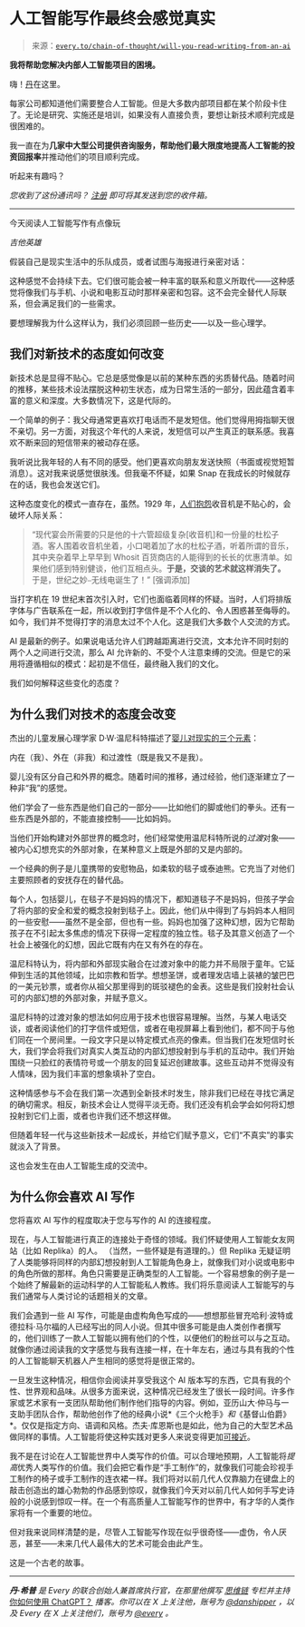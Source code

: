 <!--yml

category: COT 专栏

日期：2024-05-08 11:02:48

-->

# 人工智能写作最终会感觉真实

> 来源：[`every.to/chain-of-thought/will-you-read-writing-from-an-ai`](https://every.to/chain-of-thought/will-you-read-writing-from-an-ai)

**我将帮助您解决内部人工智能项目的困境。**

嗨！[丹](https://twitter.com/danshipper)在这里。

每家公司都知道他们需要整合人工智能。但是大多数内部项目都在某个阶段卡住了。无论是研究、实施还是培训，如果没有人直接负责，要想让新技术顺利完成是很困难的。

我一直在为**几家中大型公司提供咨询服务，帮助他们最大限度地提高人工智能的投资回报率**并推动他们的项目顺利完成。

听起来有趣吗？

*您收到了这份通讯吗？* [*注册*](https://every.to/account) *即可将其发送到您的收件箱。*

* * *

今天阅读人工智能写作有点像玩

*吉他英雄*

假装自己是现实生活中的乐队成员，或者试图与海报进行亲密对话：

这种感觉不会持续下去。它们很可能会被一种丰富的联系和意义所取代——这种感觉将像我们与手机、小说和电影互动时那样亲密和包容。这不会完全替代人际联系，但会满足我们的一些需求。

要想理解我为什么这样认为，我们必须回顾一些历史——以及一些心理学。

## 我们对新技术的态度如何改变

新技术总是显得不贴心。它总是感觉像是以前的某种东西的劣质替代品。随着时间的推移，某些技术设法摆脱这种初生状态，成为日常生活的一部分，因此蕴含着丰富的意义和深度。大多数情况下，这是代际的。

一个简单的例子：我父母通常更喜欢打电话而不是发短信。他们觉得用拇指聊天很不亲切。另一方面，对我这个年代的人来说，发短信可以产生真正的联系感。我喜欢不断来回的短信带来的被动存在感。

我听说比我年轻的人有不同的感受。他们更喜欢向朋友发送快照（书面或视觉短暂消息）。这对我来说感觉很肤浅。但我毫不怀疑，如果 Snap 在我成长的时候就存在的话，我也会发送它们。

这种态度变化的模式一直存在，虽然。1929 年，[人们抱怨](https://americainclass.org/the-radio-as-new-technology-blessing-or-curse-a-1929-debate/)收音机是不贴心的，会破坏人际关系：

> “现代宴会所需要的只是他的十六管超级复杂[收音机]和一份量的杜松子酒。客人围着收音机坐着，小口喝着加了水的杜松子酒，听着所谓的音乐，其中夹杂着早上早早到 Whosit 百货商店的人能得到的长长的优惠清单。如果他们感到特别健谈，他们互相点头。**于是，交谈的艺术就这样消失了。** 于是，世纪之妙⎯无线电诞生了！” [强调添加]

当打字机在 19 世纪末首次引入时，它们也面临着同样的怀疑。当时，人们将排版字体与广告联系在一起，所以收到打字信件是不个人化的、令人困惑甚至侮辱的。如今，我们并不觉得打字的消息太过不个人化。这是我们大多数个人交流的方式。

AI 是最新的例子。如果说电话允许人们跨越距离进行交流，文本允许不同时刻的两个人之间进行交流，那么 AI 允许新的、不受个人注意束缚的交流。但是它的采用将遵循相似的模式：起初是不信任，最终融入我们的文化。

我们如何解释这些变化的态度？

## 为什么我们对技术的态度会改变

杰出的儿童发展心理学家 D·W·温尼科特描述了[婴儿对现实的三个元素](https://www.sas.upenn.edu/~cavitch/pdf-library/Winnicott%20Transitional.pdf)：

内在（我）、外在（非我）和过渡性（既是我又不是我）。

婴儿没有区分自己和外界的概念。随着时间的推移，通过经验，他们逐渐建立了一种非“我”的感觉。

他们学会了一些东西是他们自己的一部分——比如他们的脚或他们的拳头。还有一些东西是外部的，不能直接控制——比如妈妈。

当他们开始构建对外部世界的概念时，他们经常使用温尼科特所说的*过渡*对象——被内心幻想充实的外部对象，在某种意义上既是外部的又是内部的。

一个经典的例子是儿童携带的安慰物品，如柔软的毯子或泰迪熊。它充当了对他们主要照顾者的安抚存在的替代品。

每个人，包括婴儿，在毯子不是妈妈的情况下，都知道毯子不是妈妈，但孩子学会了将内部的安全和爱的概念投射到毯子上。因此，他们从中得到了与妈妈本人相同的一些安慰——虽然不是全部，但也有一些。妈妈也加强了这种幻想，因为它帮助孩子在不引起太多焦虑的情况下获得一定程度的独立性。毯子及其意义创造了一个社会上被强化的幻想，因此它既有内在又有外在的存在。

温尼科特认为，将内部和外部现实融合在过渡对象中的能力并不局限于童年。它延伸到生活的其他领域，比如宗教和哲学。想想圣饼，或者理发店墙上装裱的皱巴巴的一美元钞票，或者你从祖父那里得到的斑驳褪色的金表。这些是我们投射社会认可的内部幻想的外部对象，并赋予意义。

温尼科特的过渡对象的想法如何应用于技术也很容易理解。当然，与某人电话交谈，或者阅读他们的打字信件或短信，或者在电视屏幕上看到他们，都不同于与他们同在一个房间里。一段文字只是以特定模式点亮的像素。但当我们在发短信时长大，我们学会将我们对真实人类互动的内部幻想投射到与手机的互动中。我们开始围绕一只脸红的表情符号或一个朋友的回复延迟创建故事。这些互动并不觉得没有人情味，因为我们丰富的想象填补了空白。

这种情感参与不会在我们第一次遇到全新技术时发生，除非我们已经在寻找它满足的确切需求。相反，新技术会让人觉得平淡无奇。我们还没有机会学会如何将幻想投射到它们上面，或者也许我们还不想这样做。

但随着年轻一代与这些新技术一起成长，并给它们赋予意义，它们“不真实”的事实就淡入了背景。

这也会发生在由人工智能生成的交流中。

## 为什么你会喜欢 AI 写作

您将喜欢 AI 写作的程度取决于您与写作的 AI 的连接程度。

现在，与人工智能进行真正的连接处于奇怪的领域。我们怀疑使用人工智能女友网站（比如 Replika）的人。 （当然，一些怀疑是有道理的。）但 Replika 无疑证明了人类能够将同样的内部幻想投射到人工智能角色身上，就像我们对小说或电影中的角色所做的那样。角色只需要是正确类型的人工智能。一个容易想象的例子是一个始终了解最新的运动科学的人工智能私人教练。我们将乐意阅读人工智能写的与我们通常与人类讨论的话题相关的文章。

我们会遇到一些 AI 写作，可能是由虚构角色写成的——想想那些冒充哈利·波特或德拉科·马尔福的人已经写出的同人小说。但其中很多可能是由人类创作者撰写的，他们训练了一款人工智能以拥有他们的个性，以便他们的粉丝可以与之互动。就像你通过阅读我的文字感觉与我有连接一样，在十年左右，通过与具有我的个性的人工智能聊天机器人产生相同的感觉将是很正常的。

一旦发生这种情况，相信你会阅读并享受我这个 AI 版本写的东西，它具有我的个性、世界观和品味。从很多方面来说，这种情况已经发生了很长一段时间。许多作家或艺术家有一支团队帮助他们制作他们指导的内容。例如，亚历山大·仲马与一支助手团队合作，帮助他创作了他的经典小说*《三个火枪手》*和*《基督山伯爵》*。仅仅是指定方向、语调和风格。杰夫·库恩斯也是如此，他为自己的大型艺术品做同样的事情。人工智能将使这种实践对更多人来说变得更加[可接近](https://every.to/chain-of-thought/ai-and-the-age-of-the-individual)。

我不是在讨论在人工智能世界中人类写作的价值。可以合理地预期，人工智能将*提高*优秀人类写作的价值。我们会把它看作是“手工制作”的，就像我们可能会珍视手工制作的椅子或手工制作的连衣裙一样。我们将对以前几代人仅靠脑力在键盘上的敲击创造出的雄心勃勃的作品感到惊叹，就像我们今天对以前几代人如何手写史诗般的小说感到惊叹一样。在一个有高质量人工智能写作的世界中，有才华的人类作家将有一个重要的地位。

但对我来说同样清楚的是，尽管人工智能写作现在似乎很奇怪——虚伪，令人厌恶，甚至——未来几代人最伟大的艺术可能会由此产生。

这是一个古老的故事。

* * *

***丹·希普*** *是 Every 的联合创始人兼首席执行官，在那里他撰写* [*思维链*](https://every.to/chain-of-thought) *专栏并主持* [你如何使用 ChatGPT？](https://open.spotify.com/show/5qX1nRTaFsfWdmdj5JWO1G) *播客。你可以在 X 上关注他，账号为* [*@danshipper*](https://twitter.com/danshipper) *，以及 Every 在 X 上关注他们，账号为* [*@every*](https://twitter.com/every) *。*
